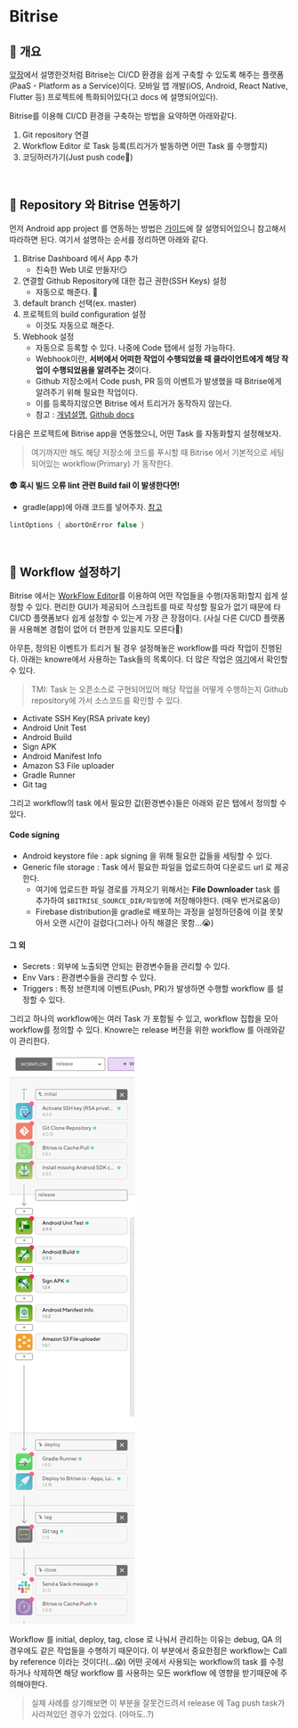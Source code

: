 # Bitrise



## 📌 개요

[앞장](https://github.com/dhkeum9886/AndroidDevCurriculum/blob/master/KnowreSpecific/CICD/CICD.md)에서 설명한것처럼 Bitrise는 CI/CD 환경을 쉽게 구축할 수 있도록 해주는 플랫폼(PaaS - Platform as a Service)이다. 모바일 앱 개발(iOS, Android, React Native, Flutter 등) 프로젝트에 특화되어있다(고 docs 에 설명되어있다).

Bitrise를 이용해 CI/CD 환경을 구축하는 방법을 요약하면 아래와같다.

1. Git repository 연결
2. Workflow Editor 로 Task 등록(트리거가 발동하면 어떤 Task 를 수행할지)
3. 코딩하러가기(Just push code🤩)

<br>

## 📌 Repository 와 Bitrise 연동하기

먼저 Android app project 를 연동하는 방법은 [가이드](https://devcenter.bitrise.io/getting-started/getting-started-with-android-apps/)에 잘 설명되어있으니 참고해서 따라하면 된다. 여기서 설명하는 순서를 정리하면 아래와 같다.

1. Bitrise Dashboard 에서 App 추가
   - 친숙한 Web UI로 만들자!😏
2. 연결할 Github Repository에 대한 접근 권한(SSH Keys) 설정
   - 자동으로 해준다. 🔮
3. default branch 선택(ex. master)
4. 프로젝트의 build configuration 설정
   - 이것도 자동으로 해준다.
5. Webhook 설정
   - 자동으로 등록할 수 있다. 나중에 Code 탭에서 설정 가능하다.
   - Webhook이란, **서버에서 어떠한 작업이 수행되었을 때 클라이언트에게 해당 작업이 수행되었음을 알려주는 것**이다. 
   - Github 저장소에서 Code push, PR 등의 이벤트가 발생했을 때 Bitrise에게 알려주기 위해 필요한 작업이다.
   - 이를 등록하지않으면 Bitrise 에서 트리거가 동작하지 않는다.
   - 참고 : [개념설명](https://docs.iamport.kr/tech/webhook), [Github docs](https://developer.github.com/webhooks/)

다음은 프로젝트에 Bitrise app을 연동했으니, 어떤 Task 를 자동화할지 설정해보자.

> 여기까지만 해도 해당 저장소에 코드를 푸시할 때 Bitrise 에서 기본적으로 세팅되어있는 workflow(Primary) 가 동작한다.

#### 😨 혹시 빌드 오류 lint 관련 Build fail 이 발생한다면!

- gradle(app)에 아래 코드를 넣어주자. [참고](http://google.github.io/android-gradle-dsl/current/com.android.build.gradle.internal.dsl.LintOptions.html)

```groovy
lintOptions { abortOnError false }
```

<br>

## 📌 Workflow 설정하기

Bitrise 에서는 [WorkFlow Editor](https://app.bitrise.io/features/workflow-editor)를 이용하여 어떤 작업들을 수행(자동화)할지 쉽게 설정할 수 있다. 편리한 GUI가 제공되어 스크립트를 따로 작성할 필요가 없기 때문에 타 CI/CD 플랫폼보다 쉽게 설정할 수 있는게 가장 큰 장점이다. (사실 다른 CI/CD 플랫폼을 사용해본 경험이 없어 더 편한게 있을지도 모른다🤪)

아무튼, 정의된 이벤트가 트리거 될 경우 설정해놓은 workflow를 따라 작업이 진행된다. 아래는 knowre에서 사용하는 Task들의 목록이다. 더 많은 작업은 [여기](https://www.bitrise.io/integrations/steps?platform=android)에서 확인할 수 있다.

> TMI: Task 는 오픈소스로 구현되어있어 해당 작업을 어떻게 수행하는지 Github repository에 가서 소스코드를 확인할 수 있다.

- Activate SSH Key(RSA private key)
- Android Unit Test
- Android Build
- Sign APK
- Android Manifest Info
- Amazon S3 File uploader
- Gradle Runner
- Git tag

그리고 workflow의 task 에서 필요한 값(환경변수)들은 아래와 같은 탭에서 정의할 수 있다.

#### Code signing

- Android keystore file :  apk signing 을 위해 필요한 값들을 세팅할 수 있다.
- Generic file storage : Task 에서 필요한 파일을 업로드하여 다운로드 url 로 제공한다.
  - 여기에 업로드한 파일 경로를 가져오기 위해서는 **File Downloader** task 를 추가하여 `$BITRISE_SOURCE_DIR/파일명`에 저장해야한다. (매우 번거로움😒)
  - Firebase distribution을 gradle로 배포하는 과정을 설정하던중에 이걸 못찾아서 오랜 시간이 걸렸다(그러나 아직 해결은 못함...😭)

#### 그 외

- Secrets : 외부에 노출되면 안되는 환경변수들을 관리할 수 있다.
- Env Vars : 환경변수들을 관리할 수 있다.
- Triggers : 특정 브랜치에 이벤트(Push, PR)가 발생하면 수행할 workflow 를 설정할 수 있다.

그리고 하나의 workflow에는 여러 Task 가 포함될 수 있고, workflow 집합을 모아 workflow를 정의할 수 있다. Knowre는 release 버전을 위한 workflow 를 아래와같이 관리한다.

![](./images/workflow-release.png)

Workflow 를 initial, deploy, tag, close 로 나눠서 관리하는 이유는 debug, QA 의 경우에도 같은 작업들을 수행하기 때문이다. 이 부분에서 중요한점은 workflow는 Call by reference 이라는 것이다!(...😱) 어떤 곳에서 사용되는 workflow의 task 를 수정하거나 삭제하면 해당 workflow 를 사용하는 모든 workflow 에 영향을 받기때문에 주의해야한다.

> 실제 사례를 상기해보면 이 부분을 잘못건드려서 release 에 Tag push task가 사라져있던 경우가 있었다. (아마도..?)

<br>
